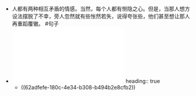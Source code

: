 - 人都有两种相互矛盾的情感。当然，每个人都有恻隐之心。但是，当那人想方设法摆脱了不幸，旁人忽然就有些怅然若失，说得夸张些，他们甚至想让那人再重蹈覆辙。 #句子
- ![皇帝的伙食费.pdf](../assets/皇帝的伙食费_1655569658460_0.pdf)
  heading:: true
	- ((62adfefe-180c-4e34-b308-b494b2e8cfb2))